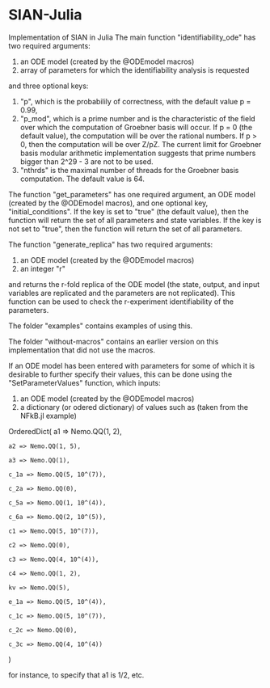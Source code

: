 # SIAN-Julia
Implementation of SIAN in Julia
The main function "identifiability_ode" has two required arguments:

1) an ODE model (created by the @ODEmodel macros)
2) array of parameters for which the identifiability analysis is requested

and three optional keys:

1) "p", which is the probabilily of correctness, with the default value p = 0.99, 
2) "p_mod", which is a prime number and is the characteristic of the field over which the computation of Groebner basis will occur. If p = 0 (the default value), the computation will be over the rational numbers. If p > 0, then the computation will be over Z/pZ. The current limit for Groebner basis modular arithmetic implementation suggests that prime numbers bigger than 2^29 - 3 are not to be used.
3) "nthrds" is the maximal number of threads for the Groebner basis computation. The default value is 64.

The function "get_parameters" has one required argument, an ODE model (created by the @ODEmodel macros), and one optional key, "initial_conditions". If the key is set to "true" (the default value), then the function will return the set of all parameters and state variables. If the key is not set to "true", then the function will return the set of all parameters.

The function "generate_replica" has two required arguments:

1) an ODE model (created by the @ODEmodel macros)
2) an integer "r"

and returns the r-fold replica of the ODE model (the state, output, and input variables are replicated and the parameters are not replicated). This function can be used to check the r-experiment identifiability of the parameters.

The folder "examples" contains examples of using this.

The folder "without-macros" contains an earlier version on this implementation that did not use the macros.

If an ODE model has been entered with parameters for some of which it is desirable to further specify their values, this can be done using the "SetParameterValues" function, which inputs:

1) an ODE model (created by the @ODEmodel macros)
2) a dictionary (or odered dictionary) of values such as (taken from the NFkB.jl example)

OrderedDict(
    a1 => Nemo.QQ(1, 2),
    
    a2 => Nemo.QQ(1, 5),
    
    a3 => Nemo.QQ(1),
    
    c_1a => Nemo.QQ(5, 10^(7)),
    
    c_2a => Nemo.QQ(0),
    
    c_5a => Nemo.QQ(1, 10^(4)),
    
    c_6a => Nemo.QQ(2, 10^(5)),
    
    c1 => Nemo.QQ(5, 10^(7)),
    
    c2 => Nemo.QQ(0),
    
    c3 => Nemo.QQ(4, 10^(4)),
    
    c4 => Nemo.QQ(1, 2),
    
    kv => Nemo.QQ(5),
    
    e_1a => Nemo.QQ(5, 10^(4)),
    
    c_1c => Nemo.QQ(5, 10^(7)),
    
    c_2c => Nemo.QQ(0),
    
    c_3c => Nemo.QQ(4, 10^(4))

)

for instance, to specify that a1 is 1/2, etc.
